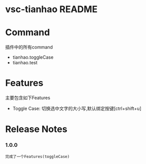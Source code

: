 # vsc-tianhao README

# Command
插件中的所有command

- tianhao.toggleCase
- tianhao.test

# Features
主要包含如下Features

- Toggle Case: 切换选中文字的大小写,默认绑定按键\[ctrl+shift+u]

# Release Notes

### 1.0.0
    完成了一个Features(toggleCase)
